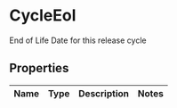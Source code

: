 

# CycleEol

End of Life Date for this release cycle

## Properties

Name | Type | Description | Notes
------------ | ------------- | ------------- | -------------



